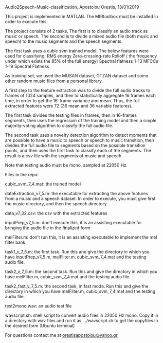 Audio2Speech-Music-classification,
Apostolou Orestis, 13/01/2019

This project is implemented in MATLAB. The MIRtoolbox must be installed in order to execute this.

The project consists of 2 tasks. The first is to classify an audio track as music or speech.
The second is to divide a mixed audio file (both music and speech) to the music segments and the speech segments.

The first task uses a cubic svm trained model. The below features were used for classifying:
RMS energy
Zero-crossing-rate
Rolloff ( the frequency under which exists the 85% of the full energy)
Spectral flatness
1-13 MFCCs
1-19 Spectral Flatness

As training set, we used the MUSAN dataset, GTZAN dataset and some other random music files from a personal library.

A first step to the feature extraction was to divide the full audio tracks to frames of 1024 samples, and then to statistically aggregate 16 frames each time, in order to get the 16-frame variance and mean. Thus, the full extracted features were 72 (36 mean and 36 variable features).

The first task divides the testing files in frames, then in 16-frames segments, then uses the regression of the training model and then a simple majority-voting algorithm to classify the full audio file.

The second task uses a novelty detection algorithm to detect moments that are possible to have a music to speech or speech to music transition, then divides the full audio file to segments based on the possible transition points, and then uses the first task to classify each of the segments. The result is a csv file with the segments of music and speech.

Note that testing audio must be mono, sampled at 22050 Hz.

Files in the repo:

cubic_svm_7_4.mat: the trained model

dataExtraction_v7_5.m: the executable for extracting the above features from a music and a speech dataset. In order to execute, you must give first the music directory, and then the speech directory.

data_v7_32.csv: the csv with the extracted features

inputPrep_v7_5.m: don't execute this, it is an assisting executable for bringing the audio file in the finalized form

melFilter.m: don't run this, it is an assisting executable to implement the mel filter bank

task1_v_7_5.m: the first task. Run this and give the directory in which you have inputPrep_v7_5.m, melFilter.m, cubic_svm_7_4.mat and the testing audio file.

task2_v_7_5.m: the second task. Run this and give the directory in which you have melFilter.m, cubic_svm_7_4.mat and the testing audio file.

task2_fast_v_7_5.m: the second task, in fast mode. Run this and give the directory in which you have melFilter.m, cubic_svm_7_4.mat and the testing audio file.

test2mono.wav: an audio test file

wavscript.sh: shell script to convert audio files in 22050 Hz mono. Copy it in a directory with wav files and run it as . ./wavscript.sh to get the copyfiles in the desired form (Ubuntu terminal)

For questions contact me at orestisapostolou@yahoo.gr
